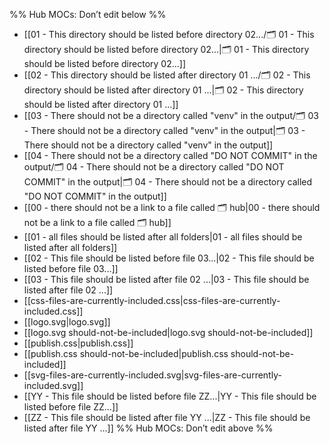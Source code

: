 %% Hub MOCs: Don’t edit below  %%
-  [[01 - This directory should be listed before directory 02.../🗂️ 01 - This directory should be listed before directory 02...|🗂️ 01 - This directory should be listed before directory 02...]]
-  [[02 - This directory should be listed after directory 01 .../🗂️ 02 - This directory should be listed after directory 01 ...|🗂️ 02 - This directory should be listed after directory 01 ...]]
-  [[03 - There should not be a directory called "venv" in the output/🗂️ 03 - There should not be a directory called "venv" in the output|🗂️ 03 - There should not be a directory called "venv" in the output]]
-  [[04 - There should not be a directory called "DO NOT COMMIT" in the output/🗂️ 04 - There should not be a directory called "DO NOT COMMIT" in the output|🗂️ 04 - There should not be a directory called "DO NOT COMMIT" in the output]]
-  [[00 - there should not be a link to a file called 🗂️ hub|00 - there should not be a link to a file called 🗂️ hub]]
-  [[01 - all files should be listed after all folders|01 - all files should be listed after all folders]]
-  [[02 - This file should be listed before file 03...|02 - This file should be listed before file 03...]]
-  [[03 - This file should be listed after file 02 ...|03 - This file should be listed after file 02 ...]]
-  [[css-files-are-currently-included.css|css-files-are-currently-included.css]]
-  [[logo.svg|logo.svg]]
-  [[logo.svg should-not-be-included|logo.svg should-not-be-included]]
-  [[publish.css|publish.css]]
-  [[publish.css should-not-be-included|publish.css should-not-be-included]]
-  [[svg-files-are-currently-included.svg|svg-files-are-currently-included.svg]]
-  [[YY - This file should be listed before file ZZ...|YY - This file should be listed before file ZZ...]]
-  [[ZZ - This file should be listed after file YY ...|ZZ - This file should be listed after file YY ...]]
%% Hub MOCs: Don’t edit above  %%
